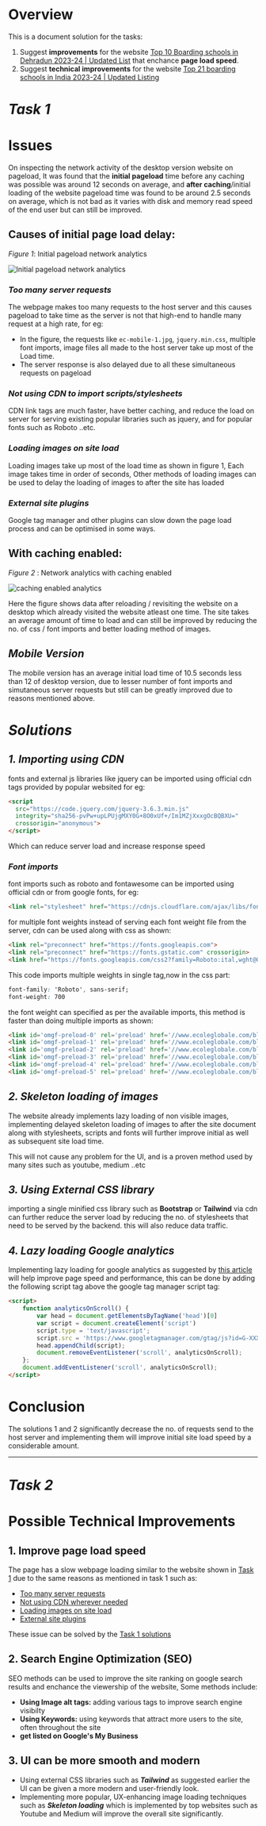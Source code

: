 # Overview

This is a document solution for the tasks:
 1. Suggest **improvements** for the website [Top 10 Boarding schools in Dehradun 2023-24 | Updated List](task_1)  that enchance **page load speed**.
 2. Suggest **technical improvements** for the website [Top 21 boarding schools in India 2023-24 | Updated Listing](task_2)
# ***Task 1***
# Issues

On inspecting the network activity of the desktop version website on pageload, It was found that the **initial pageload** time before any caching was possible was around $12$  seconds on average, and **after caching**/initial loading of the website pageload time was found to be around $2.5$ seconds 
on average, which is not bad as it varies with disk and memory read speed of the end user but can still be improved. 

## **Causes of initial page load delay:**

*Figure 1*: Initial pageload network analytics

![Initial pageload network analytics][initial]

### ***Too many server requests***
The webpage makes too many requests to the host server and this causes pageload to take time as the server is not that high-end to handle many request at a high rate, for eg:
* In the figure, the requests like `ec-mobile-1.jpg`, `jquery.min.css`, multiple font imports, image files all made to the host server take up most of the Load time.
* The server response is also delayed due to all these simultaneous requests on pageload

### ***Not using CDN to import scripts/stylesheets***
CDN link tags are much faster, have better caching, and reduce the load on server for serving existing popular libraries such as jquery, and for popular fonts such as Roboto ..etc.

### ***Loading images on site load***
Loading images take up most of the load time as shown in figure 1, 
Each image takes time in order of seconds, Other methods of loading images can be used to delay the loading of images to after the site has loaded

### ***External site plugins***
Google tag manager and other plugins can slow down the page load process and can be optimised in some ways.

## **With caching enabled:**

*Figure 2* : Network analytics with caching enabled

![caching enabled analytics][caching]

Here the figure shows data after reloading / revisiting the website on a desktop which already visited the website atleast one time. 
The site takes an average amount of time to load and can still be improved by reducing the no. of css / font imports and better loading method of images.

## *Mobile Version*
The mobile version has an average initial load time of $10.5$ seconds less than $12$ of desktop version, due to lesser number of font imports and simutaneous server requests but still can be greatly improved due to reasons mentioned above.

# ***Solutions***
## ***1. Importing using CDN***
fonts and external js libraries like jquery can be imported using official cdn tags provided by popular websited for eg:
```html
<script
  src="https://code.jquery.com/jquery-3.6.3.min.js"
  integrity="sha256-pvPw+upLPUjgMXY0G+8O0xUf+/Im1MZjXxxgOcBQBXU="
  crossorigin="anonymous">
</script>
```
Which can reduce server load and increase response speed

### ***Font imports***
font imports such as roboto and fontawesome can be imported using official cdn or from google fonts, for eg:

```html
<link rel="stylesheet" href="https://cdnjs.cloudflare.com/ajax/libs/font-awesome/6.3.0/css/all.min.css" integrity="sha512-SzlrxWUlpfuzQ+pcUCosxcglQRNAq/DZjVsC0lE40xsADsfeQoEypE+enwcOiGjk/bSuGGKHEyjSoQ1zVisanQ==" crossorigin="anonymous" referrerpolicy="no-referrer" />
```

for multiple font weights instead of serving each font weight file from the server, cdn can be used along with css as shown:

```html
<link rel="preconnect" href="https://fonts.googleapis.com">
<link rel="preconnect" href="https://fonts.gstatic.com" crossorigin>
<link href="https://fonts.googleapis.com/css2?family=Roboto:ital,wght@0,300;0,400;0,700;0,900;1,100&display=swap" rel="stylesheet">
```
This code imports multiple weights in single tag,now in the css part:

```css
font-family: 'Roboto', sans-serif;
font-weight: 700
```
the font weight can specified as per the available imports, this method is faster than doing multiple imports as shown:

```html
<link id='omgf-preload-0' rel='preload' href='//www.ecoleglobale.com/blog/wp-content/uploads/omgf/oceanwp-google-font-roboto/roboto-normal-100.woff2' as='font' type='font/woff2' crossorigin />
<link id='omgf-preload-1' rel='preload' href='//www.ecoleglobale.com/blog/wp-content/uploads/omgf/oceanwp-google-font-roboto/roboto-normal-300.woff2' as='font' type='font/woff2' crossorigin />
<link id='omgf-preload-2' rel='preload' href='//www.ecoleglobale.com/blog/wp-content/uploads/omgf/oceanwp-google-font-roboto/roboto-normal-400.woff2' as='font' type='font/woff2' crossorigin />
<link id='omgf-preload-3' rel='preload' href='//www.ecoleglobale.com/blog/wp-content/uploads/omgf/oceanwp-google-font-roboto/roboto-normal-500.woff2' as='font' type='font/woff2' crossorigin />
<link id='omgf-preload-4' rel='preload' href='//www.ecoleglobale.com/blog/wp-content/uploads/omgf/oceanwp-google-font-roboto/roboto-normal-700.woff2' as='font' type='font/woff2' crossorigin />
<link id='omgf-preload-5' rel='preload' href='//www.ecoleglobale.com/blog/wp-content/uploads/omgf/oceanwp-google-font-roboto/roboto-normal-900.woff2' as='font' type='font/woff2' crossorigin />
```
## ***2. Skeleton loading of images***
The website already implements lazy loading of non visible images, implementing delayed skeleton loading of images to after the site document along with stylesheets, scripts and fonts will further improve initial as well as subsequent site load time.

This will not cause any problem for the UI, and is a proven method used by many sites such as youtube, medium ..etc

## ***3. Using External CSS library***
importing a single minified css library such as **Bootstrap** or **Tailwind** via cdn can further reduce the server load by reducing the no. of stylesheets that need to be served by the backend. this will also reduce data traffic.
## ***4. Lazy loading Google analytics***
Implementing lazy loading for google analytics as suggested by [this article](article_1) will help improve page speed and performance, this can be done by adding the following script tag above the google tag manager script tag:

```html
<script>
    function analyticsOnScroll() {
        var head = document.getElementsByTagName('head')[0]
        var script = document.createElement('script')
        script.type = 'text/javascript';
        script.src = 'https://www.googletagmanager.com/gtag/js?id=G-XXXXXX'
        head.appendChild(script);
        document.removeEventListener('scroll', analyticsOnScroll);
    };
    document.addEventListener('scroll', analyticsOnScroll);
</script>
```

# Conclusion
The solutions $1$ and $2$ significantly decrease the no. of requests send to the host server and implementing them will improve initial site load speed by a considerable amount.

---

# ***Task 2***
# Possible Technical Improvements
## 1. Improve page load speed
The page has a slow webpage loading similar to the website shown in [Task 1](#task-1) due to the same reasons as mentioned in task 1 such as:
* [Too many server requests](#too-many-server-requests)
* [Not using CDN wherever needed](#not-using-cdn-to-import-scriptsstylesheets)
* [Loading images on site load](#loading-images-on-site-load)
* [External site plugins](#external-site-plugins)

These issue can be solved by the [Task 1 solutions](#solutions)
## 2. Search Engine Optimization (SEO)
SEO methods can be used to improve the site ranking on google search results and enchance the viewership of the website,
Some methods include:
* **Using Image alt tags:** adding various tags to improve search engine visibilty
* **Using Keywords:** using keywords that attract more users to the site, often throughout the site
* **get listed on Google's My Business**
## 3. UI can be more smooth and modern
* Using external CSS libraries such as ***Tailwind*** as suggested earlier the UI can be given a more modern and user-friendly look.
* Implementing more popular, UX-enhancing image loading techniques such as ***Skeleton loading*** which is implemented by top websites such as Youtube and Medium will improve the overall site significantly.
 




[task_1]: https://www.ecoleglobale.com/blog/best-boarding-schools-in-dehradun/
[task_2]: https://www.ecoleglobale.com/blog/top-21-boarding-schools-in-india/
[article_1]: https://michaelmannucci.com/blog/how-to-lazy-load-google-analytics

[initial]: https://raw.githubusercontent.com/AqueelAhmedV/markdown-files/main/assets/img_4.png

[caching]: https://raw.githubusercontent.com/AqueelAhmedV/markdown-files/main/assets/img_7.png